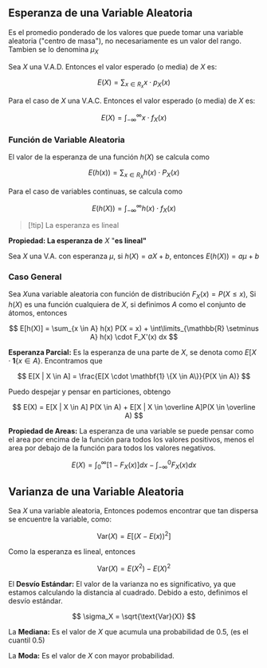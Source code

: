 ## Esperanza de una Variable Aleatoria

Es el promedio ponderado de los valores que puede tomar una variable aleatoria ("centro de masa"), no necesariamente es un valor del rango. Tambien se lo denomina $\mu_X$

Sea $X$ una V.A.D. Entonces el valor esperado (o media) de $X$ es:

$$
E(X) =\sum_{x \in R_x} x \cdot p_X(x)
$$

Para el caso de $X$ una V.A.C. Entonces el valor esperado (o media) de $X$ es:

$$
E(X) = \int_{-\infty}^{\infty} x \cdot f_X(x)
$$

### Función de Variable Aleatoria

El valor de la esperanza de una función $h(X)$ se calcula como

$$
E(h(x)) = \sum_{x \in R_X} h(x) \cdot P_X(x)
$$

Para el caso de variables continuas, se calcula como

$$
E(h(X)) = \int_{-\infty}^{\infty} h(x) \cdot f_X(x)
$$

> [!tip] La esperanza es lineal

**Propiedad: La esperanza de** $X$ "**es lineal"**

Sea $X$ una V.A. con esperanza $\mu$, si $h(X) = aX + b$, entonces $E(h(X)) = a\mu + b$

### Caso General

Sea $X$una variable aleatoria con función de distribución $F_X(x) = P(X \leq x)$, Si $h(X)$ es una función cualquiera de $X$, si definimos $A$ como el conjunto de átomos, entonces

$$
E[h(X)] = \sum_{x \in A} h(x) P(X = x) + \int\limits_{\mathbb{R} \setminus A} h(x) \cdot F_X'(x) dx
$$

**Esperanza Parcial:** Es la esperanza de una parte de $X$, se denota como $E[X  \cdot \mathbf{1} \{x \in A\}$. Encontramos que

$$
E[X | X \in A] = \frac{E[X  \cdot \mathbf{1} \{X \in A\}}{P(X \in A)}
$$

Puedo despejar y pensar en particiones, obtengo

$$
E(X) = E[X | X \in A] P(X \in A) + E[X | X \in \overline A]P(X \in \overline A)
$$

**Propiedad de Areas:** La esperanza de una variable se puede pensar como el area por encima de la función para todos los valores positivos, menos el area por debajo de la función para todos los valores negativos.

$$
E(X) = \int_0^\infty [1 - F_X(x)] dx - \int_{-\infty}^0 F_X(x)dx
$$

## Varianza de una Variable Aleatoria

Sea $X$ una variable aleatoria, Entonces podemos encontrar que tan dispersa se encuentre la variable, como:

$$
\text{Var}(X) = E[(X-E(x))^2]
$$

 Como la esperanza es lineal, entonces

$$
\text{Var}(X) = E(X^2) - E(X)^2
$$

El **Desvío Estándar:** El valor de la varianza no es significativo, ya que estamos calculando la distancia al cuadrado. Debido a esto, definimos el desvío estándar.

$$
\sigma_X = \sqrt{\text{Var}(X)}
$$

La **Mediana:** Es el valor de $X$ que acumula una probabilidad de $0.5$, (es el cuantil $0.5$)

La **Moda:** Es el valor de $X$ con mayor probabilidad.
